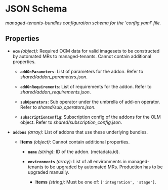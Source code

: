 # JSON Schema


*managed-tenants-bundles configuration schema for the 'config.yaml' file.*


## Properties


- **`ocm`** *(object)*: Required OCM data for valid imagesets to be constructed by automated MRs to managed-tenants. Cannot contain additional properties.

  - **`addOnParameters`**: List of parameters for the addon. Refer to *shared/addon_parameters.json*.

  - **`addOnRequirements`**: List of requirements for the addon. Refer to *shared/addon_requirements.json*.

  - **`subOperators`**: Sub operator under the umbrella of add-on operator. Refer to *shared/sub_operators.json*.

  - **`subscriptionConfig`**: Subscription config of the addons for the OLM object. Refer to *shared/subscription_config.json*.

- **`addons`** *(array)*: List of addons that use these underlying bundles.

  - **Items** *(object)*: Cannot contain additional properties.

    - **`name`** *(string)*: ID of the addon. (metadata.id).

    - **`environments`** *(array)*: List of all environments in managed-tenants to be upgraded by automated MRs. Production has to be upgraded manually.

      - **Items** *(string)*: Must be one of: `['integration', 'stage']`.
